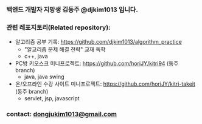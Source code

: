 ### 백엔드 개발자 지망생 김동주 @djkim1013 입니다.

### 관련 레포지토리(Related repository):
  + 알고리즘 공부 기록: https://github.com/djkim1013/algorithm_practice 
    - "알고리즘 문제 해결 전략" 교재 독학
    - c++, java
  + PC방 키오스크 미니프로젝트: https://github.com/horiJY/kitri94 (동주 branch)
    - java, java swing
  + 온/오프라인 수강 사이트 미니프로젝트: https://github.com/horiJY/kitri-takeit (동주 branch)
    - servlet, jsp, javascript
    
### contact: dongjukim1013@gmail.com
